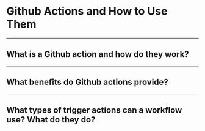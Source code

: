# Github Actions and How to Use Them

---

## What is a Github action and how do they work?

---

## What benefits do Github actions provide?

---

## What types of trigger actions can a workflow use? What do they do?